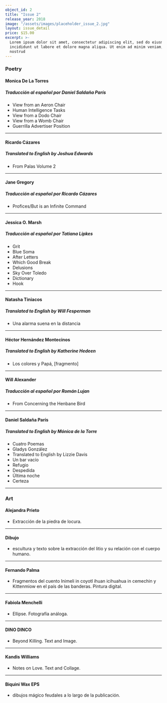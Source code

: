 ```yaml
---
object_id: 2
title: "Issue 2"
release_year: 2018
image: "/assets/images/placeholder_issue_2.jpg"
layout: issue_detail
price: $15.00
excerpt: >-
  Lorem ipsum dolor sit amet, consectetur adipiscing elit, sed do eiusmod tempor
  incididunt ut labore et dolore magna aliqua. Ut enim ad minim veniam, quis
  nostrud
---
```


### Poetry

#### Monica De La Torres
##### Traducción al español por Daniel Saldaña París
- View from an Aeron Chair
- Human Intelligence Tasks
- View from a Dodo Chair
- View from a Womb Chair
- Guerrilla Advertiser Position

---

#### Ricardo Cázares
##### Translated to English by Joshua Edwards
- From Palas Volume 2

---

#### Jane Gregory
##### Traducción al español por Ricardo Cázares
- Profices/But is an Infinite Command

---

#### Jessica O. Marsh
##### Traducción al español por Tatiana Lipkes
- Grit
- Blue Soma
- After Letters
- Which Good Break
- Delusions
- Sky Over Toledo
- Dictionary
- Hook

---

#### Natasha Tiniacos
##### Translated to English by Will Fesperman
- Una alarma suena en la distancia

---

#### Héctor Hernández Montecinos
##### Translated to English by Katherine Hedeen
- Los colores y Papá,  [fragmento]

---

#### Will Alexander
##### Traducción al español por Román Lujan
- From Concerning the Henbane Bird

---

#### Daniel Saldaña París
##### Translated to English by Mónica de la Torre
- Cuatro Poemas
- Gladys González
- Translated to English by Lizzie Davis
- Un bar vacío
- Refugio
- Despedida
- Última noche
- Certeza

---

### Art

#### Alejandra Prieto
* Extracción de la piedra de locura.

---

#### Dibujo
* escultura y texto sobre la extracción del litio y su relación con el cuerpo humano.

---

#### Fernando Palma
* Fragmentos del cuento Inimeli in coyotl ihuan icihuahua in cemechin y Kittenmiow en el país de las banderas. Pintura digital. 

---

#### Fabiola Menchelli
* Ellipse. Fotografía análoga.

---

#### DINO DINCO
* Beyond Killing. Text and Image.

---

#### Kandis Williams
* Notes on Love. Text and Collage. 

---

#### Biquini Wax EPS
* dibujos mágico feudales a lo largo de la publicación.

